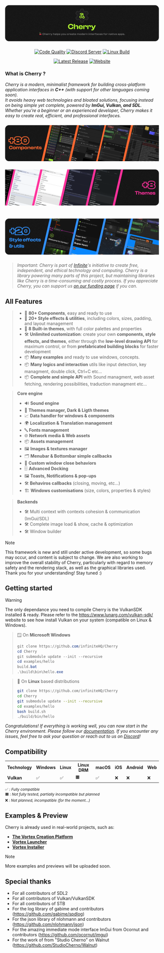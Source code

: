 

<a href="https://cherry.infinite.si">
  <h1 align="center">
    <picture>
      <source media="(prefers-color-scheme: dark)" srcset="./.github/imgs/banner.png">
      <img src="./.github/imgs/banner.png">
    </picture>
  </h1>
</a>

<div align="center">
<a title="Code Quality" href="https://www.codefactor.io/repository/github/infinitehq/cherry"><img alt="Code Quality" src="https://img.shields.io/codefactor/grade/github/infinitehq/cherry?longCache=true&style=for-the-badge&label=Code%20Quality&logoColor=fff&logo=CodeFactor&branch=master"></a>
  <a title="Discord Server" href="https://discord.gg/H2wptkecUg"><img alt="Discord Server" src="https://img.shields.io/discord/1095333825762046194?label=Discord&logo=Discord&logoColor=fff&style=for-the-badge"></a>
<a title="'Linux Build' workflow Status" href="https://img.shields.io/github/actions/workflow/status/infiniteHQ/cherry/build.yml"><img alt="Linux Build" src="https://img.shields.io/github/actions/workflow/status/infiniteHQ/cherry/build.yml?longCache=true&style=for-the-badge&label=Build&logoColor=fff&logo=GitHub%20Actions&branch=main"></a>
  
  <a title="Latest Release" href="https://github.com/infiniteHQ/Cherry/releases/latest"><img alt="Latest Release" src="https://img.shields.io/github/v/release/infiniteHQ/Cherry?style=for-the-badge&label=Release&logo=github"></a>
  <a title="Website" href="https://infinite.infinite.si/"><img alt="Website" src="https://img.shields.io/badge/Website-Visit-blueviolet?style=for-the-badge&logo=firefox-browser&logoColor=white"></a>

</div>

### What is Cherry ?
*Cherry is a modern, minimalist framework for building cross-platform application interfaces in **C++** (with support for other languages coming soon).  
It avoids heavy web technologies and bloated solutions, focusing instead on being simple yet complete, powered by **ImGui, Vulkan, and SDL**.  
Whether you’re a beginner or an experienced developer, Cherry makes it easy to create real, efficient, and professional interfaces.*  

<a href="https://cherry.infinite.si">
  <h3 align="center">
    <picture>
      <source media="(prefers-color-scheme: dark)" srcset="./.github/imgs/component_banner.png">
      <img src="./.github/imgs/component_banner.png">
    </picture>
  </h3>
</a>

<a href="https://cherry.infinite.si">
  <h3 align="center">
    <picture>
      <source media="(prefers-color-scheme: dark)" srcset="./.github/imgs/theme_banner.png">
      <img src="./.github/imgs/theme_banner.png">
    </picture>
  </h3>
</a>
<a href="https://cherry.infinite.si">
  <h1 align="center">
    <picture>
      <source media="(prefers-color-scheme: dark)" srcset="./.github/imgs/style_banner.png">
      <img src="./.github/imgs/style_banner.png">
    </picture>
  </h1>
</a>

> *Important: Cherry is part of [Infinite](https://infinite.si/)'s initiative to create free, independent, and ethical technology and computing. Cherry is a library powering many parts of this project, but maintaining libraries like Cherry is a time-consuming and costly process. If you appreciate Cherry, you can support us [on our funding page](https://fund.infinite.si/) if you can.*

## All Features

> - 🧰 **80+ Components**, easy and ready to use  
> - 🎨 **20+ Style effects & utilities**, including colors, sizes, padding, and layout management  
> - 🌈 **8 Built-in themes**, with full color palettes and properties  
> - 🛠️ **Unlimited customization**: create your own **components, style effects, and themes**, either through the **low-level drawing API** for maximum control, or from **prefabricated building blocks** for faster development  
> - 📦 **Many examples** and ready to use windows, concepts.
> - 📦 **Many logics and interaction** utils like input detection, key managment, double click, Ctrl+C etc...
> - 📦 **Complete and simple API** with Sound managment, web asset fetching, rendering possibilities, traduction managment etc...

> **Core engine**
> - 🔊 **Sound engine**
> - 🎨 **Themes manager, Dark & Ligth themes**
> - 📈 **Data handler for windows & components**
> - 🌍 **Localization & Translation management**  
> - 🔤 **Fonts management**  
> - 🌐 **Network media & Web assets**  
> - 📦 **Assets management**  
> - 🖼️ **Images & textures manager**
> - 🗂️ **Menubar & Bottombar simple callbacks**
> - 💪 **Custom window close behaviors**
> - 🗄️ **Advanced Docking**
> - 🖼️ **Toasts, Notifications & pop-ups**
> - 🛠️ **Behaviros callbacks** (closing, moving, etc...)
> - 🏗️ **Windows customisations** (size, colors, properties & styles)

> **Backends**
> - 🛠️ Multi context with contexts cohesion & communication (ImGui/SDL)
> - 🛠️ Complete image load & show, cache & optimization
> - 🛠️ Window builder


> [!NOTE]  
> This framework is new and still under active development, so some bugs may occur, and content is subject to change. We are also working to improve the overall stability of Cherry, particularly with regard to memory safety and the rendering stack, as well as the graphical libraries used. Thank you for your understanding! Stay tuned :)

## Getting started
> [!WARNING]  
> The only dependance you need to compile Cherry is the VulkanSDK installed & ready. Please refer to the https://www.lunarg.com/vulkan-sdk/ website to see how install Vulkan on your system (compatible on Linux & Windows).


> 🪟 On **Microsoft Windows**
> ``` powershell
> git clone https://github.com/infiniteHQ/Cherry
> cd Cherry
> git submodule update --init --recursive
> cd examples/hello
> build.bat
> .\build\bin\hello.exe
> ```

> 🐧 On **Linux** based distributions
> ``` bash
> git clone https://github.com/infiniteHQ/Cherry
> cd Cherry
> git submodule update --init --recursive
> cd examples/hello
> bash build.sh
> ./build/bin/hello
> ```

*Congratulations! If everything is working well, you can now start in the Cherry environment. Please follow our [documentation](https://cherry.infinite.si/). If you encounter any issues, feel free to ask your question or reach out to us on [Discord](https://discord.gg/H2wptkecUg)!*

<h2>Compatibility</h2>

<table style="width:100%;">
  <tr>
    <th>Technology</th>
    <th>Windows</th>
    <th>Linux</th>
    <th>Linux DRM</th>
    <th>macOS</th>
    <th>iOS</th>
    <th>Android</th>
    <th>Web</th>
  </tr>
  <tr>
    <td><strong>Vulkan</strong></td>
    <td>✅</td>
    <td>✅</td>
    <td>🟧</td>
    <td>✅</td>
    <td>❌</td>
    <td>❌</td>
    <td>❌</td>
  </tr>
</table>

<p style="font-size: 12px;">
✅ <em>: Fully compatible</em><br>
🟧 <em>: Not fully tested, partially incompatible but planned</em><br>
❌ <em>: Not planned, incompatible (for the moment...)</em>
</p>

## Examples & Preview

Cherry is already used in real-world projects, such as:  
- [**The Vortex Creation Platform**](https://vortex.infinite.si)  
- [**Vortex Launcher**](https://github.com/infiniteHQ/VortexLauncher)  
- [**Vortex Installer**](https://github.com/infiniteHQ/VortexInstaller)  

> [!NOTE]  
> More examples and previews will be uploaded soon.  


## Special thanks
- For all contributors of SDL2
- For all contributors of Vulkan/VulkanSDK
- For all contributors of STB
- For the log library of gabime and contributors (https://github.com/gabime/spdlog)
- For the json library of nlohmann and contributors (https://github.com/nlohmann/json)
- For the amazing immediate mode interface ImGui from Ocornut and contributors (https://github.com/ocornut/imgui)
- For the work of from "Studio Cherno" on Walnut (https://github.com/StudioCherno/Walnut)
